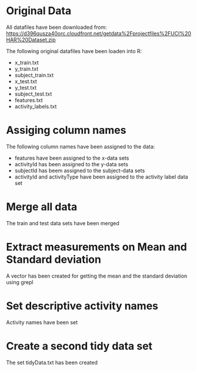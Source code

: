 # Original Data

All datafiles have been downloaded from: https://d396qusza40orc.cloudfront.net/getdata%2Fprojectfiles%2FUCI%20HAR%20Dataset.zip

The following original datafiles have been loaden into R:

* x_train.txt
* y_train.txt
* subject_train.txt
* x_test.txt
* y_test.txt
* subject_test.txt
* features.txt
* activity_labels.txt

# Assiging column names
The following column names have been assigned to the data:
* features have been assigned to the x-data sets
* activityId has been assigned to the y-data sets
* subjectId has beem assigned to the subject-data sets
* activityId and activityType have been assigned to the activity label data set

# Merge all data
The train and test data sets have been merged

# Extract measurements on Mean and Standard deviation
A vector has been created for getting the mean and the standard deviation using grepl

# Set descriptive activity names
Activity names have been set

# Create a second tidy data set
The set tidyData.txt has been created
